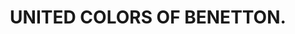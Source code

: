 ---
title: "UNITED COLORS OF BENETTON."
url: /bad-toelz/united-colors-of-benetton/
shop: Kleidung
---